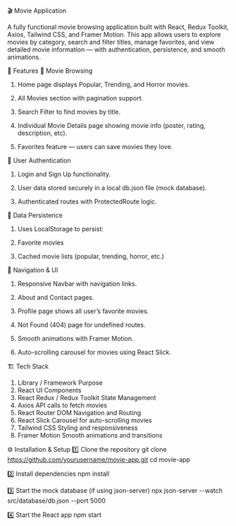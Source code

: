 🎬 Movie Application

A fully functional movie browsing application built with React, Redux Toolkit, Axios, Tailwind CSS, and Framer Motion.
This app allows users to explore movies by category, search and filter titles, manage favorites, and view detailed movie information — with authentication, persistence, and smooth animations.

🚀 Features
🎥 Movie Browsing

1. Home page displays Popular, Trending, and Horror movies.

2. All Movies section with pagination support.

3. Search Filter to find movies by title.

4. Individual Movie Details page showing movie info (poster, rating, description, etc).

5. Favorites feature — users can save movies they love.

👤 User Authentication

1. Login and Sign Up functionality.

2. User data stored securely in a local db.json file (mock database).

3. Authenticated routes with ProtectedRoute logic.

💾 Data Persistence

1. Uses LocalStorage to persist:

2. Favorite movies

3. Cached movie lists (popular, trending, horror, etc.)

🧭 Navigation & UI

1. Responsive Navbar with navigation links.

2. About and Contact pages.

3. Profile page shows all user’s favorite movies.

4. Not Found (404) page for undefined routes.

5. Smooth animations with Framer Motion.

6. Auto-scrolling carousel for movies using React Slick.

🏗️ Tech Stack
1. Library / Framework	Purpose
2. React	UI Components
3. React Redux / Redux Toolkit	State Management
4. Axios	API calls to fetch movies
5. React Router DOM	Navigation and Routing
6. React Slick	Carousel for auto-scrolling movies
7. Tailwind CSS	Styling and responsiveness
8. Framer Motion	Smooth animations and transitions

⚙️ Installation & Setup
1️⃣ Clone the repository
git clone https://github.com/yourusername/movie-app.git
cd movie-app

2️⃣ Install dependencies
npm install

3️⃣ Start the mock database (if using json-server)
npx json-server --watch src/database/db.json --port 5000

4️⃣ Start the React app
npm start

